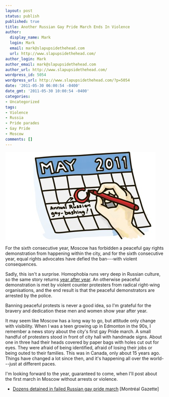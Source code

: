 ```yaml
---
layout: post
status: publish
published: true
title: Another Russian Gay Pride March Ends In Violence
author:
  display_name: Mark
  login: Mark
  email: mark@slapupsidethehead.com
  url: http://www.slapupsidethehead.com/
author_login: Mark
author_email: mark@slapupsidethehead.com
author_url: http://www.slapupsidethehead.com/
wordpress_id: 5054
wordpress_url: http://www.slapupsidethehead.com/?p=5054
date: '2011-05-30 06:00:54 -0400'
date_gmt: '2011-05-30 10:00:54 -0400'
categories:
- Uncategorized
tags:
- Violence
- Russia
- Pride parades
- Gay Pride
- Moscow
comments: []
---
```

![Circle the date on the calendar: Annual Russian gay-bashing.](/wp-content/media/2011/05/gay-bashing-calendar.jpg "One day, it'll go well. Until then...")

For the sixth consecutive year, Moscow has forbidden a peaceful gay rights demonstration from happening within the city, and for the sixth consecutive year, equal rights advocates have defied the ban---with violent consequences.

Sadly, this isn't a surprise. Homophobia runs very deep in Russian culture, so the same story returns [year after year](http://www.slapupsidethehead.com/2006/05/moscows-violent-anti-gayness/ "My first story about it in 2006"). An otherwise peaceful demonstration is met by violent counter protesters from radical right-wing organisations, and the end result is that the peaceful demonstrators are arrested by the police.

Banning peaceful protests is never a good idea, so I'm grateful for the bravery and dedication these men and women show year after year.

It may seem like Moscow has a long way to go, but attitude only change with visibility. When I was a teen growing up in Edmonton in the 90s, I remember a news story about the city's first gay Pride march. A small handful of protesters stood in front of city hall with handmade signs. About one in three had their heads covered by paper bags with holes cut out for eyes. They were afraid of being identified, afraid of losing their jobs or being outed to their families. This was in Canada, only about 15 years ago. Things have changed a lot since then, and it's happening all over the world---just at different paces.

I'm looking forward to the year, guaranteed to come, when I'll post about the first march in Moscow without arrests or violence.

- [Dozens detained in failed Russian gay pride march](http://www.montrealgazette.com/news/Dozens+detained+failed+Russian+pride+march/4856811/story.html) [Montréal Gazette]
